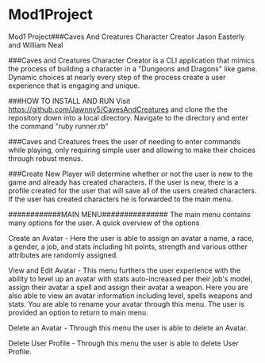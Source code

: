 # Mod1Project
Mod1 Project###Caves And Creatures Character Creator
Jason Easterly and William Neal


###Caves and Creatures Character Creator is a CLI application that mimics the process of building a character in a "Dungeons and Dragons" like game. Dynamic choices at nearly every step of the process create a user experience that is engaging and unique.

###HOW TO INSTALL AND RUN
Visit https://github.com/Jawnny5/CavesAndCreatures and clone the the repository down into a local directory. Navigate to the directory and enter the command "ruby runner.rb" 

###Caves and Creatures frees the user of needing to enter commands while playing, only requiring simple user and allowing to make their choices through robust menus.

  ###Create New Player will determine whether or not the user is new to the game and already has created characters. If the user is new, there is a profile created for the user that will save all of the users created characters. If the user has created characters he is forwarded to the main menu.

  ############MAIN MENU###############
  The main menu contains many options for the user. A quick overview of the options
  
  Create an Avatar - Here the user is able to assign an avatar a name, a race, a gender, a job, and stats including hit points, strength and various otther attributes are randomly assigned.

  View and Edit Avatar - This menu furthers the user experience with the ability to level up an avatar with stats auto-increased per their job's model, assign their avatar a spell and assign their avatar a weapon. Here you are also able to view an avatar information including level, spells weapons and stats. You are able to rename your avatar through this menu. The user is provided an option to return to main menu.

  Delete an Avatar - Through this menu the user is able to delete an Avatar.

  Delete User Profile - Through this menu the user is able to delete User Profile.

